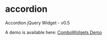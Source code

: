 accordion
=========

Accordion jQuery Widget - v0.5

A demo is available here: [ComboWidgets Demo]

[ComboWidgets Demo]:http://www.arcticwebsolutions.com/PortFdqoiewpoiQMopfladAPKdfderzmbiJWQDlgfdgjk/portfolio/ComboWidgets/
